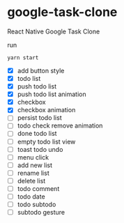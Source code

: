 # google-task-clone
React Native Google Task Clone


run
```
yarn start
```


* [x] add button style
* [x] todo list
* [x] push todo list
* [x] push todo list animation
* [x] checkbox
* [x] checkbox animation
* [ ] persist todo list
* [ ] todo check remove animation
* [ ] done todo list
* [ ] empty todo list view
* [ ] toast todo undo
* [ ] menu click
* [ ] add new list
* [ ] rename list
* [ ] delete list
* [ ] todo comment
* [ ] todo date
* [ ] todo subtodo
* [ ] subtodo gesture
